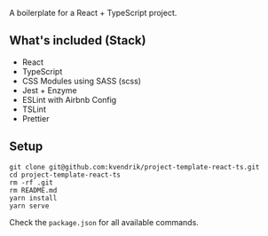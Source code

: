 A boilerplate for a React + TypeScript project.

## What's included (Stack)
* React
* TypeScript
* CSS Modules using SASS (scss)
* Jest + Enzyme
* ESLint with Airbnb Config
* TSLint
* Prettier

## Setup
```
git clone git@github.com:kvendrik/project-template-react-ts.git
cd project-template-react-ts
rm -rf .git
rm README.md
yarn install
yarn serve
```

Check the `package.json` for all available commands.
